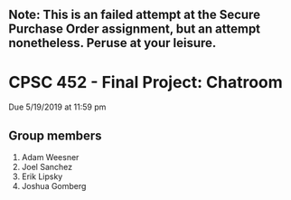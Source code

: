 ## Note: This is an failed attempt at the Secure Purchase Order assignment, but an attempt nonetheless. Peruse at your leisure.

# CPSC 452 - Final Project: Chatroom
Due 5/19/2019 at 11:59 pm
## Group members
1. Adam Weesner
2. Joel Sanchez
3. Erik Lipsky
4. Joshua Gomberg
